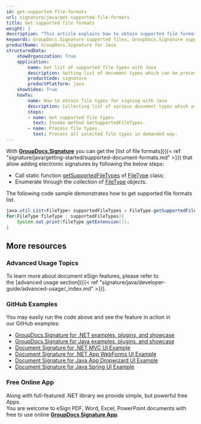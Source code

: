```yaml
---
id: get-supported-file-formats
url: signature/java/get-supported-file-formats
title: Get supported file formats
weight: 1
description: "This article explains how to obtain supported file formats list for PDF, Words, Spreadsheet or Presentation document types when working with GroupDocs.Signature within your .NET applications."
keywords: GroupDocs.Signature supported files, GroupDocs.Signature supported documents, GroupDocs.Signature PDF files, GroupDocs.Signature Words files, GroupDocs.Signature Presentation files, GroupDocs.Signature Spreadsheet files
productName: GroupDocs.Signature for Java
structuredData:
    showOrganization: True
    application:    
        name: Get list of supported file types with Java    
        description: Getting list of document types which can be processed using Java language and GroupDocs.Signature for Java APIs
        productCode: signature
        productPlatform: java 
    showVideo: True
    howTo:
        name: How to obtain file types for signing with Java 
        description: Collecting list of various document types which are suitable for signing in Java
        steps:
        - name: Get supported file types.
          text: Invoke method GetSupportedFileTypes. 
        - name: Process file types.
          text: Process all selected file types in demanded way. 
---
```

With [**GroupDocs.Signature**](https://products.groupdocs.com/signature/java) you can get the [list of file formats]({{< ref "signature/java/getting-started/supported-document-formats.md" >}}) that allow adding electronic signatures by following the below steps:

*   Call static function [getSupportedFileTypes](https://apireference.groupdocs.com/signature/java/com.groupdocs.signature.domain.documentpreview/FileType#getSupportedFileTypes()) of [FileType](https://apireference.groupdocs.com/signature/java/com.groupdocs.signature.domain.documentpreview/FileType) class;
*   Enumerate through the collection of [FileType](https://apireference.groupdocs.com/signature/java/com.groupdocs.signature.domain.documentpreview/FileType) objects.

The following code sample demonstrates how to get supported file formats list.

```java
java.util.List<FileType> supportedFileTypes = FileType.getSupportedFileTypes();
for(FileType fileType : supportedFileTypes){
    System.out.print(fileType.getExtension());
}
```

## More resources
### Advanced Usage Topics
To learn more about document eSign features, please refer to the [advanced usage section]({{< ref "signature/java/developer-guide/advanced-usage/_index.md" >}}).

### GitHub Examples
You may easily run the code above and see the feature in action in our GitHub examples:
*   [GroupDocs.Signature for .NET examples, plugins, and showcase](https://github.com/groupdocs-signature/GroupDocs.Signature-for-.NET)    
*   [GroupDocs.Signature for Java examples, plugins, and showcase](https://github.com/groupdocs-signature/GroupDocs.Signature-for-Java)    
*   [Document Signature for .NET MVC UI Example](https://github.com/groupdocs-signature/GroupDocs.Signature-for-.NET-MVC)    
*   [Document Signature for .NET App WebForms UI Example](https://github.com/groupdocs-signature/GroupDocs.Signature-for-.NET-WebForms)    
*   [Document Signature for Java App Dropwizard UI Example](https://github.com/groupdocs-signature/GroupDocs.Signature-for-Java-Dropwizard)   
*   [Document Signature for Java Spring UI Example](https://github.com/groupdocs-signature/GroupDocs.Signature-for-Java-Spring)
    
### Free Online App
Along with full-featured .NET library we provide simple, but powerful free Apps.  
You are welcome to eSign PDF, Word, Excel, PowerPoint documents with free to use online **[GroupDocs Signature App](https://products.groupdocs.app/signature)**.
